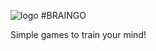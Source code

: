 ![logo](https://braingo.netlify.app/static/media/logobrain.bf5c1e692afb41eaa52b.png)
#BRAINGO

Simple games to train your mind!
